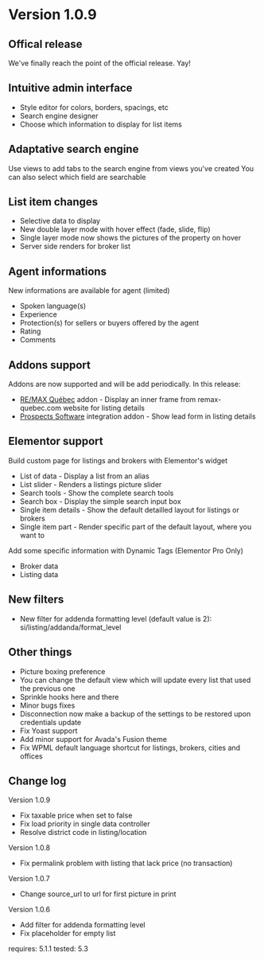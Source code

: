 # Version 1.0.9

## Offical release
We've finally reach the point of the official release. Yay!


## Intuitive admin interface

* Style editor for colors, borders, spacings, etc
* Search engine designer
* Choose which information to display for list items


## Adaptative search engine
Use views to add tabs to the search engine from views you've created
You can also select which field are searchable

## List item changes

* Selective data to display
* New double layer mode with hover effect (fade, slide, flip)
* Single layer mode now shows the pictures of the property on hover
* Server side renders for broker list

## Agent informations
New informations are available for agent (limited)
* Spoken language(s)
* Experience
* Protection(s) for sellers or buyers offered by the agent
* Rating
* Comments

## Addons support
Addons are now supported and will be add periodically.
In this release:
* [RE/MAX Québec](https://www.remax-quebec.com/) addon - Display an inner frame from remax-quebec.com website for listing details
* [Prospects Software](https://www.prospects.com) integration addon - Show lead form in listing details

## Elementor support
Build custom page for listings and brokers with Elementor's widget
* List of data - Display a list from an alias
* List slider - Renders a listings picture slider
* Search tools - Show the complete search tools
* Search box - Display the simple search input box
* Single item details - Show the default detailled layout for listings or brokers
* Single item part - Render specific part of the default layout, where you want to

Add some specific information with Dynamic Tags (Elementor Pro Only)
* Broker data
* Listing data


## New filters
* New filter for addenda formatting level (default value is 2): si/listing/addanda/format_level


## Other things

* Picture boxing preference
* You can change the default view which will update every list that used the previous one
* Sprinkle hooks here and there
* Minor bugs fixes
* Disconnection now make a backup of the settings to be restored upon credentials update
* Fix Yoast support
* Add minor support for Avada's Fusion theme
* Fix WPML default language shortcut for listings, brokers, cities and offices


## Change log
Version 1.0.9
* Fix taxable price when set to false
* Fix load priority in single data controller
* Resolve district code in listing/location

Version 1.0.8
* Fix permalink problem with listing that lack price (no transaction)

Version 1.0.7
* Change source_url to url for first picture in print

Version 1.0.6
* Add filter for addenda formatting level
* Fix placeholder for empty list

requires: 5.1.1
tested: 5.3